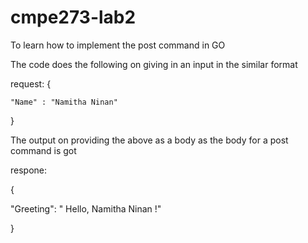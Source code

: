 # cmpe273-lab2
To learn how to implement the post command in GO

The code does the following on giving in an input in the similar format

request:
{

    "Name" : "Namitha Ninan"
    
}

The output on providing the above as a body as the body for a post command is got

respone:

{

  "Greeting": " Hello, Namitha Ninan !"

}

